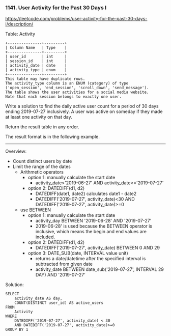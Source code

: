<h3>1141. User Activity for the Past 30 Days I</h3>

https://leetcode.com/problems/user-activity-for-the-past-30-days-i/description/

Table: Activity
```
+---------------+---------+
| Column Name   | Type    |
+---------------+---------+
| user_id       | int     |
| session_id    | int     |
| activity_date | date    |
| activity_type | enum    |
+---------------+---------+
This table may have duplicate rows.
The activity_type column is an ENUM (category) of type ('open_session', 'end_session', 'scroll_down', 'send_message').
The table shows the user activities for a social media website. 
Note that each session belongs to exactly one user.
``` 

Write a solution to find the daily active user count for a period of 30 days ending 2019-07-27 inclusively. A user was active on someday if they made at least one activity on that day.

Return the result table in any order.

The result format is in the following example.

---
Overview:
- Count distinct users by date
- Limit the range of the dates
	- Arithmetic operators 
		- option 1: manually calculate the  start date
			- activity_date>'2019-06-27' AND activity_date<='2019-07-27'
		- option 2: DATEDIFF(d1, d2)
			- DATEDIFF(date1, date2) calculates date1 - date2
			- DATEDIFF('2019-07-27', activity_date)<30 AND DATEDIFF('2019-07-27', activity_date)>=0 
	- use BETWEEN
		- option 1: manually calculate the start date
			- activity_day BETWEEN '2019-06-28' AND '2019-07-27'
			- 2019-06-28' is used because the BETWEEN operator is inclusive, which means the begin and end values are included.
		- option 2: DATEDIFF(d1, d2)
			- DATEDIFF('2019-07-27', activity_date) BETWEEN 0 AND 29
		- option 3: DATE_SUB(date, INTERVAL value unit)
			- returns a date/datetime after the specified interval is subtracted from given date
			- activity_date BETWEEN date_sub('2019-07-27', INTERVAL 29 DAY) AND '2019-07-27'

Solution:
```
SELECT 
    activity_date AS day, 
    COUNT(DISTINCT user_id) AS active_users
FROM 
    Activity
WHERE 
    DATEDIFF('2019-07-27', activity_date) < 30
    AND DATEDIFF('2019-07-27', activity_date)>=0
GROUP BY 1
```
